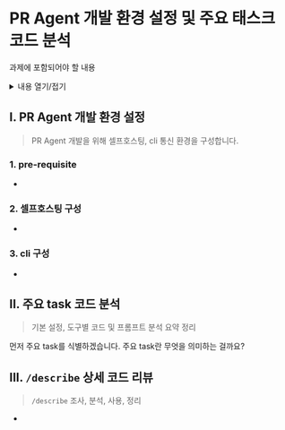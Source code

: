 # PR Agent 개발 환경 설정 및 주요 태스크 코드 분석

과제에 포함되어야 할 내용

<details>
  <summary>내용 열기/접기</summary>
    <li>기본 설정, 도구별 설정 설명 -> <b>I</b>
    <li>기본 설정, 도구별 코드 및 프롬프트 분석 요약 정리 -> <b>II</b>
    <li> /describe (설정 및 코드) 조사, 분석, 사용, 정리 -> <b>III</b>
</details>

## I. PR Agent 개발 환경 설정

> PR Agent 개발을 위해 셀프호스팅, cli 통신 환경을 구성합니다.

### 1. pre-requisite

- 

### 2. 셀프호스팅 구성

-

### 3. cli 구성

-

## II. 주요 task 코드 분석

> 기본 설정, 도구별 코드 및 프롬프트 분석 요약 정리

먼저 주요 task를 식별하겠습니다. 주요 task란 무엇을 의미하는 걸까요?

## III. `/describe` 상세 코드 리뷰

> `/describe` 조사, 분석, 사용, 정리

-
